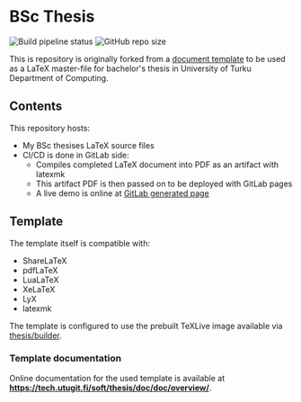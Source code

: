# BSc Thesis

![Build pipeline status](https://gitlab.utu.fi/ecpelt/bsc-thesis-ci/badges/main/pipeline.svg)
![GitHub repo size](https://img.shields.io/github/repo-size/3liasP/bsc-thesis)

This is repository is originally forked from a [document template](https://gitlab.utu.fi/ttweb/thesis) to be used as a LaTeX master-file for bachelor's thesis in University of Turku Department of Computing.

## Contents

This repository hosts:
- My BSc thesises LaTeX source files
- CI/CD is done in GitLab side:
    - Compiles completed LaTeX document into PDF as an artifact with latexmk
    - This artifact PDF is then passed on to be deployed with GitLab pages
    - A live demo is online at [GitLab generated page](https://ecpelt.utugit.fi/bsc-thesis-ci/)

## Template

The template itself is compatible with: 
- ShareLaTeX
- pdfLaTeX
- LuaLaTeX
- XeLaTeX
- LyX
- latexmk

The template is configured to use the prebuilt TeXLive image available via
[thesis/builder](https://gitlab.utu.fi/tech/soft/thesis/builder).

### Template documentation

Online documentation for the used template is available at
**<https://tech.utugit.fi/soft/thesis/doc/doc/overview/>**.
